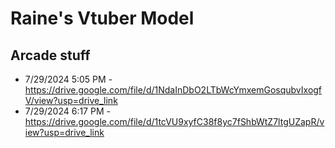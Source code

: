 # Raine's Vtuber Model

## Arcade stuff
- 7/29/2024 5:05 PM - https://drive.google.com/file/d/1NdaInDbO2LTbWcYmxemGosqubvIxogfV/view?usp=drive_link
- 7/29/2024 6:17 PM - https://drive.google.com/file/d/1tcVU9xyfC38f8yc7fShbWtZ7ltgUZapR/view?usp=drive_link
